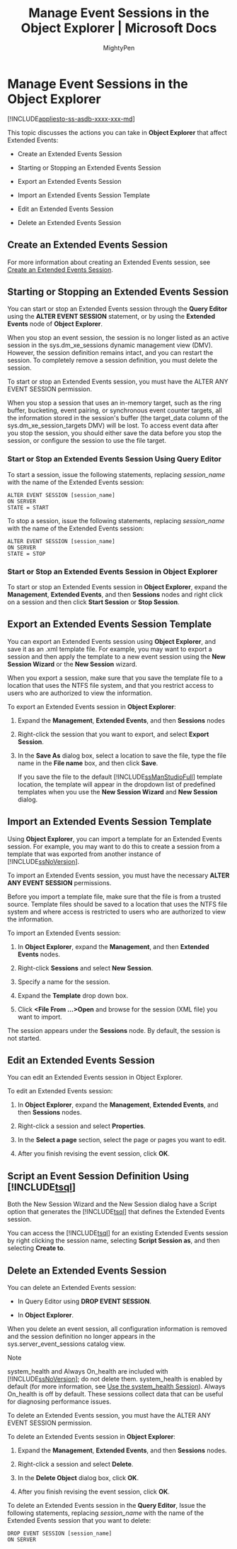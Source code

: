 ﻿---
title: "Manage Event Sessions in the Object Explorer | Microsoft Docs"
ms.custom: ""
ms.date: "03/14/2017"
ms.prod: "sql"
ms.prod_service: "database-engine, sql-database"
ms.service: ""
ms.reviewer: ""
ms.suite: "sql"
ms.technology: "xevents"
ms.tgt_pltfrm: ""
ms.topic: "article"
ms.assetid: 16849e38-d3fb-414d-8dcb-797b5ffce6ee
caps.latest.revision: 10
author: "MightyPen"
ms.author: "genemi"
manager: "craigg"
ms.workload: "Inactive"
monikerRange: "= azuresqldb-current || >= sql-server-2016 || = sqlallproducts-allversions"
---
# Manage Event Sessions in the Object Explorer
[!INCLUDE[appliesto-ss-asdb-xxxx-xxx-md](../../includes/appliesto-ss-asdb-xxxx-xxx-md.md)]

  This topic discusses the actions you can take in **Object Explorer** that affect Extended Events:  
  
-   Create an Extended Events Session  
  
-   Starting or Stopping an Extended Events Session  
  
-   Export an Extended Events Session  
  
-   Import an Extended Events Session Template  
  
-   Edit an Extended Events Session  
  
-   Delete an Extended Events Session  
  
## Create an Extended Events Session  
 For more information about creating an Extended Events session, see [Create an Extended Events Session](http://msdn.microsoft.com/library/34b1e95a-a80e-4aca-9201-abde47f2ca74).  
  
## Starting or Stopping an Extended Events Session  
 You can start or stop an Extended Events session through the **Query Editor** using the **ALTER EVENT SESSION** statement, or by using the **Extended Events** node of **Object Explorer**.  
  
 When you stop an event session, the session is no longer listed as an active session in the sys.dm_xe_sessions dynamic management view (DMV). However, the session definition remains intact, and you can restart the session. To completely remove a session definition, you must delete the session.  
  
 To start or stop an Extended Events session, you must have the ALTER ANY EVENT SESSION permission.  
  
 When you stop a session that uses an in-memory target, such as the ring buffer, bucketing, event pairing, or synchronous event counter targets, all the information stored in the session's buffer (the target_data column of the sys.dm_xe_session_targets DMV) will be lost. To access event data after you stop the session, you should either save the data before you stop the session, or configure the session to use the file target.  
  
### Start or Stop an Extended Events Session Using Query Editor  
 To start a session, issue the following statements, replacing *session_name* with the name of the Extended Events session:  
  
```  
ALTER EVENT SESSION [session_name]  
ON SERVER  
STATE = START  
```  
  
 To stop a session, issue the following statements, replacing *session_name* with the name of the Extended Events session:  
  
```  
ALTER EVENT SESSION [session_name]  
ON SERVER  
STATE = STOP  
```  
  
### Start or Stop an Extended Events Session in Object Explorer  
 To start or stop an Extended Events session in **Object Explorer**, expand the **Management**, **Extended Events**, and then **Sessions** nodes and right click on a session and then click **Start Session** or **Stop Session**.  
  
## Export an Extended Events Session Template  
 You can export an Extended Events session using **Object Explorer**, and save it as an .xml template file. For example, you may want to export a session and then apply the template to a new event session using the **New Session Wizard** or the **New Session** wizard.  
  
 When you export a session, make sure that you save the template file to a location that uses the NTFS file system, and that you restrict access to users who are authorized to view the information.  
  
 To export an Extended Events session in **Object Explorer**:  
  
1.  Expand the **Management**, **Extended Events**, and then **Sessions** nodes  
  
2.  Right-click the session that you want to export, and select **Export Session**.  
  
3.  In the **Save As** dialog box, select a location to save the file, type the file name in the **File name** box, and then click **Save**.  
  
     If you save the file to the default [!INCLUDE[ssManStudioFull](../../includes/ssmanstudiofull-md.md)] template location, the template will appear in the dropdown list of predefined templates when you use the **New Session Wizard** and **New Session** dialog.  
  
## Import an Extended Events Session Template  
 Using **Object Explorer**, you can import a template for an Extended Events session. For example, you may want to do this to create a session from a template that was exported from another instance of [!INCLUDE[ssNoVersion](../../includes/ssnoversion-md.md)].  
  
 To import an Extended Events session, you must have the necessary **ALTER ANY EVENT SESSION** permissions.  
  
 Before you import a template file, make sure that the file is from a trusted source. Template files should be saved to a location that uses the NTFS file system and where access is restricted to users who are authorized to view the information.  
  
 To import an Extended Events session:  
  
1.  In **Object Explorer**, expand the **Management**, and then **Extended Events** nodes.  
  
2.  Right-click **Sessions** and select **New Session**.  
  
3.  Specify a name for the session.  
  
4.  Expand the **Template** drop down box.  
  
5.  Click **\<File From …>Open** and browse for the session (XML file) you want to import.  
  
 The session appears under the **Sessions** node. By default, the session is not started.  
  
## Edit an Extended Events Session  
 You can edit an Extended Events session in Object Explorer.  
  
 To edit an Extended Events session:  
  
1.  In **Object Explorer**, expand the **Management**, **Extended Events**, and then **Sessions** nodes.  
  
2.  Right-click a session and select **Properties**.  
  
3.  In the **Select a page** section, select the page or pages you want to edit.  
  
4.  After you finish revising the event session, click **OK**.  
  
## Script an Event Session Definition Using [!INCLUDE[tsql](../../includes/tsql-md.md)]  
 Both the New Session Wizard and the New Session dialog have a Script option that generates the [!INCLUDE[tsql](../../includes/tsql-md.md)] that defines the Extended Events session.  
  
 You can access the [!INCLUDE[tsql](../../includes/tsql-md.md)] for an existing Extended Events session by right clicking the session name, selecting **Script Session as**, and then selecting **Create to**.  
  
## Delete an Extended Events Session  
 You can delete an Extended Events session:  
  
-   In Query Editor using **DROP EVENT SESSION**.  
  
-   In **Object Explorer**.  
  
 When you delete an event session, all configuration information is removed and the session definition no longer appears in the sys.server_event_sessions catalog view.  
  
> [!NOTE]  
>  system_health and Always On_health are included with [!INCLUDE[ssNoVersion](../../includes/ssnoversion-md.md)]; do not delete them. system_health is enabled by default (for more information, see [Use the system_health Session](../../relational-databases/extended-events/use-the-system-health-session.md)). Always On_health is off by default. These sessions collect data that can be useful for diagnosing performance issues.  
  
 To delete an Extended Events session, you must have the ALTER ANY EVENT SESSION permission.  
  
 To delete an Extended Events session in **Object Explorer**:  
  
1.  Expand the **Management**, **Extended Events**, and then **Sessions** nodes.  
  
2.  Right-click a session and select **Delete**.  
  
3.  In the **Delete Object** dialog box, click **OK**.  
  
4.  After you finish revising the event session, click **OK**.  
  
 To delete an Extended Events session in the **Query Editor**, Issue the following statements, replacing *session_name* with the name of the Extended Events session that you want to delete:  
  
```  
DROP EVENT SESSION [session_name]  
ON SERVER  
```  
  
  
